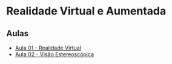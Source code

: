 # Realidade Virtual e Aumentada

## Aulas

- [Aula 01 - Realidade Virtual](rvra_files/aulas/01/01-rvra.html)
- [Aula 02 - Visão Estereoscópica](rvra_files/aulas/02/02-estereoscopia.html)

